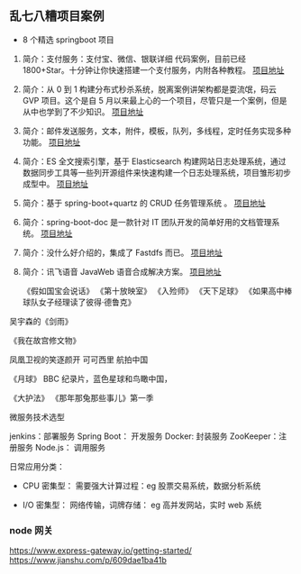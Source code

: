 ## 乱七八糟项目案例

- 8 个精选 springboot 项目

1. 简介：支付服务：支付宝、微信、银联详细 代码案例，目前已经 1800+Star。十分钟让你快速搭建一个支付服务，内附各种教程。
   [项目地址](https://gitee.com/52itstyle/spring-boot-pay)

2. 简介：从 0 到 1 构建分布式秒杀系统，脱离案例讲架构都是耍流氓，码云 GVP 项目。这个是自 5 月以来最上心的一个项目，尽管只是一个案例，但是从中也学到了不少知识。
   [项目地址](https://gitee.com/52itstyle/spring-boot-seckill)

3. 简介：邮件发送服务，文本，附件，模板，队列，多线程，定时任务实现多种功能。
   [项目地址](https://gitee.com/52itstyle/spring-boot-mail)

4. 简介：ES 全文搜索引擎，基于 Elasticsearch 构建网站日志处理系统，通过数据同步工具等一些列开源组件来快速构建一个日志处理系统，项目雏形初步成型中。
   [项目地址](https://gitee.com/52itstyle/spring-boot-elasticsearch)

5. 简介：基于 spring-boot+quartz 的 CRUD 任务管理系统 。
   [项目地址](https://gitee.com/52itstyle/spring-boot-quartz)

6. 简介：spring-boot-doc 是一款针对 IT 团队开发的简单好用的文档管理系统。
   [项目地址](https://gitee.com/52itstyle/spring-boot-doc)

7. 简介：没什么好介绍的，集成了 Fastdfs 而已。
   [项目地址](https://gitee.com/52itstyle/spring-boot-fastdfs)

8. 简介：讯飞语音 JavaWeb 语音合成解决方案。
   [项目地址](https://gitee.com/52itstyle/xufei_msc)


   《假如国宝会说话》
《第十放映室》
《入殓师》
《天下足球》
《如果高中棒球队女子经理读了彼得·德鲁克》

吴宇森的《剑雨》

《我在故宫修文物》

凤凰卫视的笑逐颜开
可可西里
航拍中国

《月球》
BBC 纪录片，蓝色星球和鸟瞰中国，

《大护法》
《那年那兔那些事儿》第一季

微服务技术选型

jenkins：部署服务
Spring Boot： 开发服务
Docker: 封装服务
ZooKeeper：注册服务
Node.js： 调用服务

日常应用分类：

- CPU 密集型：
  需要强大计算过程：eg 股票交易系统，数据分析系统

- I/O 密集型：
  网络传输，词牌存储： eg 高并发网站，实时 web 系统

### node 网关

https://www.express-gateway.io/getting-started/
https://www.jianshu.com/p/609dae1ba41b